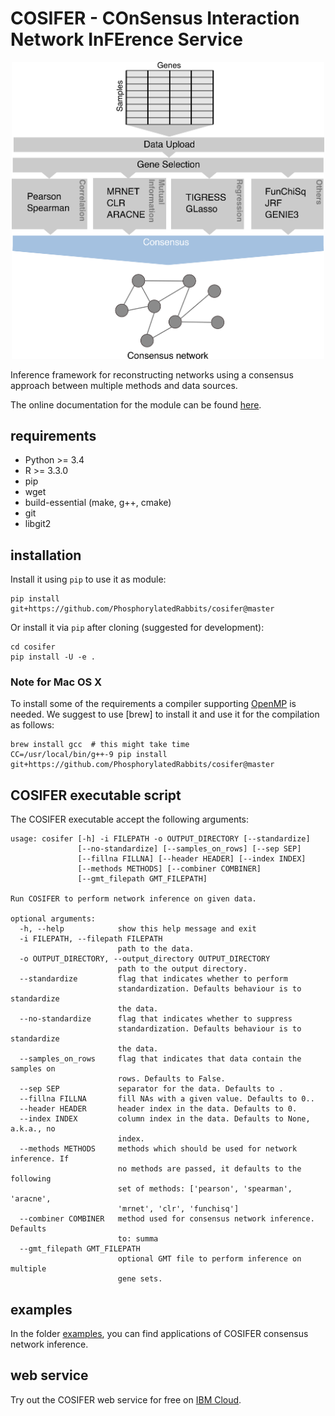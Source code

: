 # COSIFER - COnSensus Interaction Network InFErence Service

<p align="center">
  <img src="./docs/_static/logo.png" alt="cosifer-logo" width=500>
</p>

Inference framework for reconstructing networks using a consensus approach
between multiple methods and data sources.

The online documentation for the module can be found [here](https://phosphorylatedrabbits.github.io/cosifer).

## requirements

- Python >= 3.4
- R >= 3.3.0
- pip
- wget
- build-essential (make, g++, cmake)
- git
- libgit2

## installation

Install it using `pip` to use it as module:

```console
pip install git+https://github.com/PhosphorylatedRabbits/cosifer@master
```

Or install it via `pip` after cloning (suggested for development):

```console
cd cosifer
pip install -U -e .
```

### Note for Mac OS X

To install some of the requirements a compiler supporting [OpenMP](https://www.openmp.org/) is needed.
We suggest to use [brew] to install it and use it for the compilation as follows:

```console
brew install gcc  # this might take time
CC=/usr/local/bin/g++-9 pip install git+https://github.com/PhosphorylatedRabbits/cosifer@master
```

## COSIFER executable script

The COSIFER executable accept the following arguments:

```console
usage: cosifer [-h] -i FILEPATH -o OUTPUT_DIRECTORY [--standardize]
               [--no-standardize] [--samples_on_rows] [--sep SEP]
               [--fillna FILLNA] [--header HEADER] [--index INDEX]
               [--methods METHODS] [--combiner COMBINER]
               [--gmt_filepath GMT_FILEPATH]

Run COSIFER to perform network inference on given data.

optional arguments:
  -h, --help            show this help message and exit
  -i FILEPATH, --filepath FILEPATH
                        path to the data.
  -o OUTPUT_DIRECTORY, --output_directory OUTPUT_DIRECTORY
                        path to the output directory.
  --standardize         flag that indicates whether to perform
                        standardization. Defaults behaviour is to standardize
                        the data.
  --no-standardize      flag that indicates whether to suppress
                        standardization. Defaults behaviour is to standardize
                        the data.
  --samples_on_rows     flag that indicates that data contain the samples on
                        rows. Defaults to False.
  --sep SEP             separator for the data. Defaults to .
  --fillna FILLNA       fill NAs with a given value. Defaults to 0..
  --header HEADER       header index in the data. Defaults to 0.
  --index INDEX         column index in the data. Defaults to None, a.k.a., no
                        index.
  --methods METHODS     methods which should be used for network inference. If
                        no methods are passed, it defaults to the following
                        set of methods: ['pearson', 'spearman', 'aracne',
                        'mrnet', 'clr', 'funchisq']
  --combiner COMBINER   method used for consensus network inference. Defaults
                        to: summa
  --gmt_filepath GMT_FILEPATH
                        optional GMT file to perform inference on multiple
                        gene sets.
```

## examples

In the folder [examples](./examples), you can find applications of COSIFER consensus network inference.

## web service

Try out the COSIFER web service for free on [IBM Cloud](http://ibm.biz/cosifer-aas).
